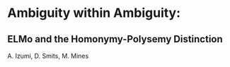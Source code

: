# Ambiguity within Ambiguity: 
## ELMo and the Homonymy-Polysemy Distinction
A. Izumi, D. Smits, M. Mines
